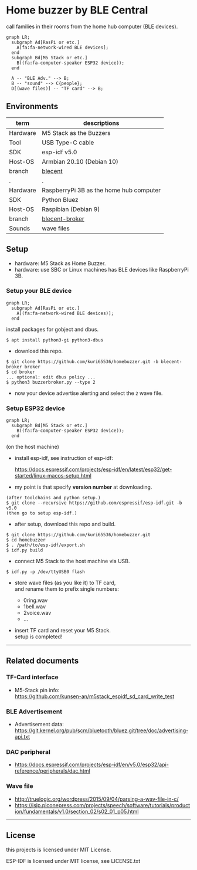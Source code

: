 Home buzzer by BLE Central
=====================================
call families in their rooms from the home hub computer (BLE devices).

```mermaid
graph LR;
  subgraph Ad[RasPi or etc.]
    A[fa:fa-network-wired BLE devices];
  end
  subgraph Bd[M5 Stack or etc.]
    B((fa:fa-computer-speaker ESP32 device));
  end

  A -- "BLE Adv." --> B;
  B -- "sound" --> C{people};
  D[(wave files)] -- "TF card" --> B;
```



Environments
------------------------

term     | descriptions
---------|----------------
Hardware | M5 Stack as the Buzzers
Tool     | USB Type-C cable
SDK      | esp-idf v5.0
Host-OS  | Armbian 20.10 (Debian 10)
branch   | [blecent](branches/blecent)
.        | .
Hardware | RaspberryPi 3B as the home hub computer
SDK      | Python Bluez
Host-OS  | Raspibian (Debian 9)
branch   | [blecent-broker](branches/blecent-broker)
Sounds   | wave files



Setup
------------------------
- hardware: M5 Stack as Home Buzzer.
- hardware: use SBC or Linux machines has BLE devices like RaspberryPi 3B.



### Setup your BLE device

```mermaid
graph LR;
  subgraph Ad[RasPi or etc.]
    A[(fa:fa-network-wired BLE devices)];
  end
```

install packages for gobject and dbus.

```shell
$ apt install python3-gi python3-dbus
```

- download this repo.

```shell
$ git clone https://github.com/kuri65536/homebuzzer.git -b blecent-broker broker
$ cd broker
... optional: edit dbus policy ...
$ python3 buzzerbroker.py --type 2
```

- now your device advertise alerting and select the `2` wave file.


### Setup ESP32 device

```mermaid
graph LR;
  subgraph Bd[M5 Stack or etc.]
    B((fa:fa-computer-speaker ESP32 device));
  end
```

(on the host machine)

- install esp-idf, see instruction of esp-idf:

    https://docs.espressif.com/projects/esp-idf/en/latest/esp32/get-started/linux-macos-setup.html

- my point is that specify **version number** at downloading.

```shell
(after toolchains and python setup.)
$ git clone --recursive https://github.com/espressif/esp-idf.git -b v5.0
(then go to setup esp-idf.)
```

- after setup, download this repo and build.

```shell
$ git clone https://github.com/kuri65536/homebuzzer.git
$ cd homebuzzer
$ . /path/to/esp-idf/export.sh
$ idf.py build
```

- connect M5 Stack to the host machine via USB.

```shell
$ idf.py -p /dev/ttyUSB0 flash
```

- store wave files (as you like it) to TF card,  
    and rename them to prefix single numbers:

    - 0ring.wav
    - 1bell.wav
    - 2voice.wav
    - ...

- insert TF card and reset your M5 Stack.  
    setup is completed!


----



Related documents
------------------------

### TF-Card interface
- M5-Stack pin info:  
    https://github.com/kunsen-an/m5stack_espidf_sd_card_write_test

### BLE Advertisement
- Advertisement data:  
    https://git.kernel.org/pub/scm/bluetooth/bluez.git/tree/doc/advertising-api.txt

### DAC peripheral
- https://docs.espressif.com/projects/esp-idf/en/v5.0/esp32/api-reference/peripherals/dac.html

### Wave file
- http://truelogic.org/wordpress/2015/09/04/parsing-a-wav-file-in-c/
- https://isip.piconepress.com/projects/speech/software/tutorials/production/fundamentals/v1.0/section_02/s02_01_p05.html



----


License
------------------------
this projects is licensed under MIT License.

ESP-IDF is licensed under MIT license,
see LICENSE.txt



